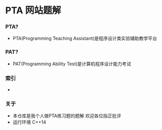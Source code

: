 # PTA 网站题解
### PTA?
- PTA(Programming Teaching Assistant)是程序设计类实验辅助教学平台
### PAT?
- PAT(Programming Ability Test)是计算机程序设计能力考试
### 索引
- 
### 关于
- 本仓库是我个人做PTA练习题的题解 欢迎各位指正批评
- 运行环境 C++14
